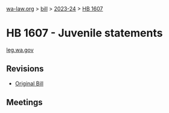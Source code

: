 [wa-law.org](/) > [bill](/bill/) > [2023-24](/bill/2023-24/) > [HB 1607](/bill/2023-24/hb/1607/)

# HB 1607 - Juvenile statements
[leg.wa.gov](https://app.leg.wa.gov/billsummary?BillNumber=1607&Year=2023&Initiative=false)

## Revisions
* [Original Bill](1/)

## Meetings